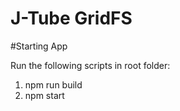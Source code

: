 # J-Tube GridFS

#Starting App

Run the following scripts in root folder:  
1. npm run build  
2. npm start  
